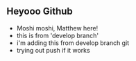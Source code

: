 ## Heyooo Github

- Moshi moshi, Matthew here!
- this is  from 'develop branch'
- i'm adding this from develop branch git 
- trying out push if it works